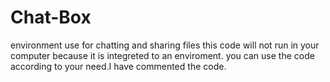 # Chat-Box
environment use for chatting and sharing files
this code will not run in your computer because it is integreted to an enviroment. you can use the code according to your need.I have commented the code. 
